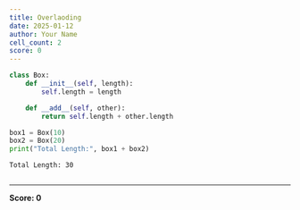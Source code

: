 ```yaml
---
title: Overlaoding
date: 2025-01-12
author: Your Name
cell_count: 2
score: 0
---
```


```python
class Box:
    def __init__(self, length):
        self.length = length

    def __add__(self, other):
        return self.length + other.length

box1 = Box(10)
box2 = Box(20)
print("Total Length:", box1 + box2)

```

    Total Length: 30



```python

```


---
**Score: 0**